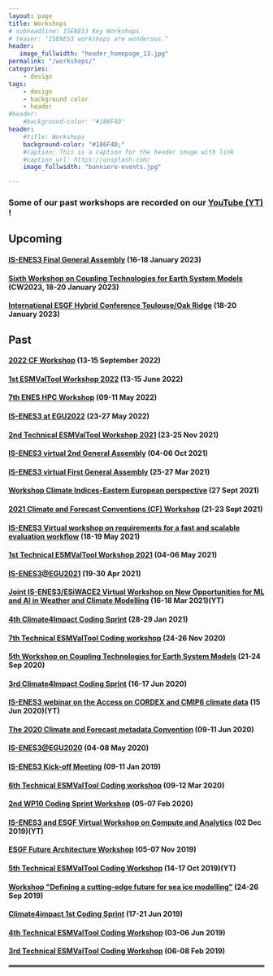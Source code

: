 ```yaml
---
layout: page
title: Workshops
# subheadline: ISENES3 Key Workshops
# teaser: "ISENES3 workshops are wonderous."
header:
   image_fullwidth: "header_homepage_13.jpg"
permalink: "/workshops/"
categories:
    - design
tags:
    - design
    - background color
    - header
#header:
    #background-color: "#186F4D"
header:
    #title: Workshops
    background-color: "#186F4D;"
    #caption: This is a caption for the header image with link
    #caption_url: https://unsplash.com/
    image_fullwidth: "banniere-events.jpg"

---
```


### Some of our past workshops are recorded on our [YouTube (YT)](https://is-enes3.github.io/IS-ENES-Website/lectures-tutorials-webinars/) !

## Upcoming

#### [IS-ENES3 Final General Assembly](https://is-enes3.github.io/IS-ENES-Website/workshops-detailed#final-ga) (16-18 January 2023)
#### [Sixth Workshop on Coupling Technologies for Earth System Models](https://is-enes3.github.io/IS-ENES-Website/workshops-detailed#cw2023) (CW2023, 18-20 January 2023)
#### [International ESGF Hybrid Conference Toulouse/Oak Ridge](https://is-enes3.github.io/IS-ENES-Website/workshops-detailed#esgf2023) (18-20 January 2023)

## Past

#### [2022 CF Workshop](https://is-enes3.github.io/IS-ENES-Website/workshops-detailed#cfworkshop2022) (13-15 September 2022)
#### [1st ESMValTool Workshop 2022](https://is-enes3.github.io/IS-ENES-Website/workshops-detailed#firstesmvaltoolworkshop2022) (13-15 June 2022)
#### [7th ENES HPC Workshop](https://is-enes3.github.io/IS-ENES-Website/workshops-detailed#bsc2022) (09-11 May 2022)
#### [IS-ENES3 at EGU2022](https://is-enes3.github.io/IS-ENES-Website/workshops-detailed#isenes3-egu2022) (23-27 May 2022)
#### [2nd Technical ESMValTool Workshop 2021](https://is-enes3.github.io/IS-ENES-Website/workshops-detailed#esmv1) (23-25 Nov 2021)
#### [IS-ENES3 virtual 2nd General Assembly](https://is-enes3.github.io/IS-ENES-Website/workshops-detailed#isenes3ga2) (04-06 Oct 2021)
#### [IS-ENES3 virtual First General Assembly](https://is-enes3.github.io/IS-ENES-Website/workshops-detailed#isenes3ga1) (25-27 Mar 2021)
#### [Workshop Climate Indices-Eastern European perspective](https://is-enes3.github.io/IS-ENES-Website/workshops-detailed#climate-indices) (27 Sept 2021)
#### [2021 Climate and Forecast Conventions (CF) Workshop](https://is-enes3.github.io/IS-ENES-Website/workshops-detailed#cf-conventions-2021) (21-23 Sept 2021)
#### [IS-ENES3 Virtual workshop on requirements for a fast and scalable evaluation workflow](https://is-enes3.github.io/IS-ENES-Website/workshops-detailed#fast-scalable-evaluation) (18-19 May 2021)
#### [1st Technical ESMValTool Workshop 2021](https://is-enes3.github.io/IS-ENES-Website/workshops-detailed#1stESMValToolWS) (04-06 May 2021)
#### [IS-ENES3@EGU2021](https://is-enes3.github.io/IS-ENES-Website/workshops-detailed#EGU2021) (19-30 Apr 2021)
#### [Joint IS-ENES3/ESiWACE2 Virtual Workshop on New Opportunities for ML and AI in Weather and Climate Modelling](https://is-enes3.github.io/IS-ENES-Website/workshops-detailed#ML-AI-WS) (16-18 Mar 2021)(YT)
#### [4th Climate4Impact Coding Sprint](https://is-enes3.github.io/IS-ENES-Website/workshops-detailed#C4I4th) (28-29 Jan 2021)
#### [7th Technical ESMValTool Coding workshop](https://is-enes3.github.io/IS-ENES-Website/workshops-detailed#7thESMValTool) (24-26 Nov 2020)
#### [5th Workshop on Coupling Technologies for Earth System Models](https://is-enes3.github.io/IS-ENES-Website/workshops-detailed#CW2020) (21-24 Sep 2020)
#### [3rd Climate4Impact Coding Sprint](https://is-enes3.github.io/IS-ENES-Website/workshops-detailed#C4I3th) (16-17 Jun 2020)
#### [IS-ENES3 webinar on the Access on CORDEX and CMIP6 climate data](https://is-enes3.github.io/IS-ENES-Website/workshops-detailed#cordex-webinar)  (15 Jun 2020)(YT)
#### [The 2020 Climate and Forecast metadata Convention](https://is-enes3.github.io/IS-ENES-Website/workshops-detailed#CFConvention2020) (09-11 Jun 2020)
#### [IS-ENES3@EGU2020](https://is-enes3.github.io/IS-ENES-Website/workshops-detailed#EGU2020) (04-08 May 2020)
#### [IS-ENES3 Kick-off Meeting](https://is-enes3.github.io/IS-ENES-Website/workshops-detailed#kickoff) (09-11 Jan 2019)
#### [6th Technical ESMValTool Coding workshop](https://is-enes3.github.io/IS-ENES-Website/workshops-detailed#6thESMValTool) (09-12 Mar 2020)
#### [2nd WP10 Coding Sprint Workshop](https://is-enes3.github.io/IS-ENES-Website/workshops-detailed#2ndWP10Sprint) (05-07 Feb 2020)
#### [IS-ENES3 and ESGF Virtual Workshop on Compute and Analytics](https://is-enes3.github.io/IS-ENES-Website/workshops-detailed#compute-analytics) (02 Dec 2019)(YT)
#### [ESGF Future Architecture Workshop](https://is-enes3.github.io/IS-ENES-Website/workshops-detailed#ESGF-WS) (05-07 Nov 2019)
#### [5th Technical ESMValTool Coding Workshop](https://is-enes3.github.io/IS-ENES-Website/workshops-detailed#ESMValTool-5th-WS) (14-17 Oct 2019)(YT)
#### [Workshop "Defining a cutting-edge future for sea ice modelling”](https://is-enes3.github.io/IS-ENES-Website/workshops-detailed#Sea-ice-WS) (24-26 Sep 2019)
#### [Climate4impact 1st Coding Sprint](https://is-enes3.github.io/IS-ENES-Website/workshops-detailed#C41-1st) (17-21 Jun 2019)
#### [4th Technical ESMValTool Coding Workshop](https://is-enes3.github.io/IS-ENES-Website/workshops-detailed#ESMValTool-4th) (03-06 Jun 2019)
#### [3rd Technical ESMValTool Coding Workshop](https://is-enes3.github.io/IS-ENES-Website/workshops-detailed#ESMValTool-3th) (06-08 Feb 2019)

<hr style="border:2px solid gray">
